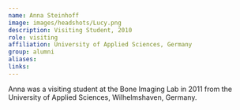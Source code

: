 ```yaml
---
name: Anna Steinhoff
image: images/headshots/Lucy.png
description: Visiting Student, 2010
role: visiting
affiliation: University of Applied Sciences, Germany
group: alumni
aliases: 
links:
---
```


Anna was a visiting student at the Bone Imaging Lab in 2011 from the University of Applied Sciences, Wilhelmshaven, Germany.
